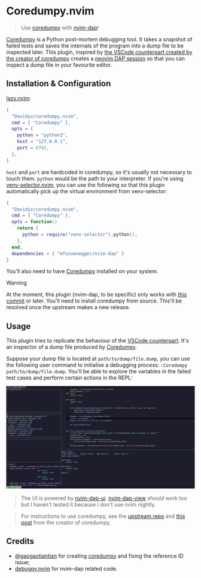 # Coredumpy.nvim
> Use [coredumpy](https://github.com/gaogaotiantian/coredumpy) with [nvim-dap](https://github.com/mfussenegger/nvim-dap)!

[Coredumpy](https://github.com/gaogaotiantian/coredumpy) is a Python post-mortem
debugging tool. It takes a snapshot of failed tests and saves the internals of
the program into a dump file to be inspected later. This plugin, inspired by
[the VSCode counterpart created by the creator of coredumpy](https://marketplace.visualstudio.com/items?itemName=gaogaotiantian.coredumpy-vscode)
creates a [neovim DAP session](https://github.com/mfussenegger/nvim-dap) so that 
you can inspect a dump file in your favourite editor.

## Installation & Configuration

[lazy.nvim](https://github.com/folke/lazy.nvim):
```lua
{
  "Davidyz/coredumpy.nvim",
  cmd = { "Coredumpy" },
  opts = {
    python = "python3",
    host = "127.0.0.1",
    port = 6742,
  },
}
```

`host` and `port` are hardcoded in coredumpy, so it's usually not necessary to
touch them. `python` would be the path to your interpreter. If you're using
[venv-selector.nvim](https://github.com/linux-cultist/venv-selector.nvim), you
can use the following so that this plugin automatically pick up the virtual
environment from venv-selector:

```lua
{
  "Davidyz/coredumpy.nvim",
  cmd = { "Coredumpy" },
  opts = function()
    return {
      python = require("venv-selector").python(),
    },
  end,
  dependencies = { "mfussenegger/nvim-dap" }
}
```

You'll also need to have [Coredumpy](https://github.com/gaogaotiantian/coredumpy) 
installed on your system.

> [!WARNING]
> At the moment, this plugin (nvim-dap, to be specific) only works with 
> [this commit](https://github.com/gaogaotiantian/coredumpy/commit/0f9164a67621517e3bd4c6169a3948fcc34beafb)
> or later. You'll need to install coredumpy from source. This'll be resolved
> once the upstream makes a new release.

## Usage
This plugin tries to replicate the behaviour of the 
[VSCode counterpart](https://marketplace.visualstudio.com/items?itemName=gaogaotiantian.coredumpy-vscode). 
It's an inspector of a dump file produced by [Coredumpy](https://github.com/gaogaotiantian/coredumpy).

Suppose your dump file is located at `path/to/dump/file.dump`, you can use the
following user command to initialise a debugging process: `:Coredumpy path/to/dump/file.dump`.
You'll be able to explore the variables in the failed test cases and perform
certain actions in the REPL:

![](./images/nvim-dap-ui.png)
> The UI is powered by [nvim-dap-ui](https://github.com/rcarriga/nvim-dap-ui).
> [nvim-dap-view](https://github.com/igorlfs/nvim-dap-view) _should_ work too
> but I haven't tested it because I don't use nvim nightly.

> For instructions to use coredumpy, see the 
> [upstream repo](https://github.com/gaogaotiantian/coredumpy) and 
> [this post](https://gaogaotiantian.medium.com/post-mortem-debugging-with-coredumpy-3b312f46354d)
> from the creator of coredumpy.

## Credits
- [@gaogaotiantian](https://github.com/gaogaotiantian) for creating
  [coredumpy](https://github.com/gaogaotiantian/coredumpy) and fixing the reference ID issue;
- [debugpy.nvim](https://github.com/HiPhish/debugpy.nvim) for nvim-dap related
  code.
